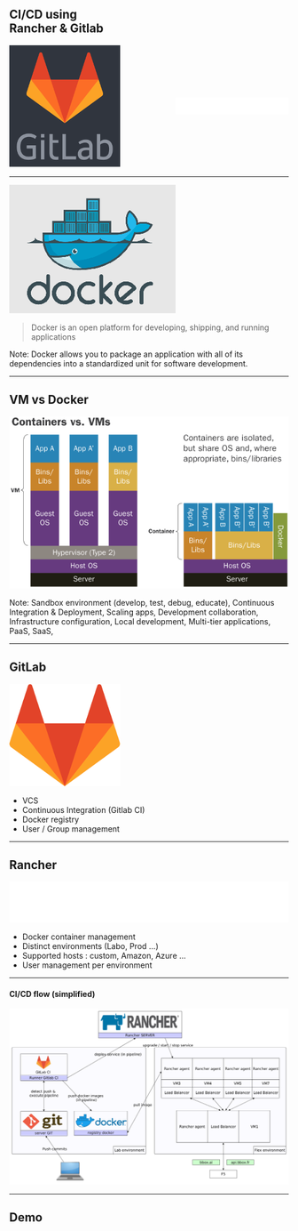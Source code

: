## CI/CD using <br/> Rancher & Gitlab

<div style='display: table;'>
  <div style='float:left;width:300px;'>
    <img  src="assets/image/gitlab.png"/>
  </div>  
  <div style='display: table-cell;vertical-align: middle;'>
    <img src="assets/image/rancher.png"/>
  </div>
</div>

---

<img src="assets/image/docker.png" style='border:0;'/>

> Docker is an open platform for developing, shipping, and running applications

Note:
Docker allows you to package an application with all of its dependencies into a standardized unit for software development.

---

## VM vs Docker

<img src="assets/image/VM-Diagram.png" />

Note:
Sandbox environment (develop, test, debug, educate), 
Continuous Integration & Deployment, 
Scaling apps, 
Development collaboration, 
Infrastructure configuration, 
Local development, 
Multi-tier applications, 
PaaS, SaaS, 

---

## GitLab

<img  src="assets/image/gitlab2.png"/>

- VCS
- Continuous Integration (Gitlab CI)
- Docker registry
- User / Group management

---

## Rancher

<img src="assets/image/rancher.png"/>

- Docker container management
- Distinct environments (Labo, Prod ...)
- Supported hosts : custom, Amazon, Azure ...
- User management per environment

---

#### CI/CD flow (simplified)

<img src="assets/image/archi_rancher.png" style='border: 0;'/>

---

## Demo